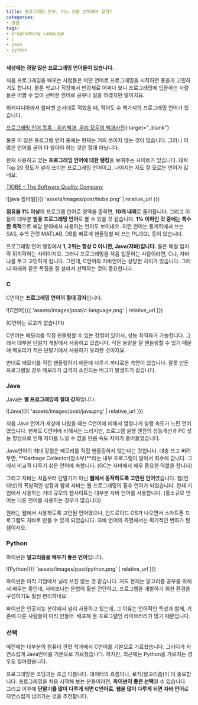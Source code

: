 ```yaml
---
title: 프로그래밍 언어, 어느 것을 선택해야 할까?
categories:
- 칼럼
tags:
- programming Language
- c
- java
- python
---
```


**세상에는 정말 많은 프로그래밍 언어들이 있습니다**.

처음 프로그래밍을 배우는 사람들은 어떤 언어로 프로그래밍을 시작하면 좋을까 고민하기도 합니다. 물론 학교나 직장에서 반강제로 어쩌다 보니 프로그래밍에 입문하는 사람들은 어쩔 수 없이 선택한 언어로 공부나 일을 하겠지만 말이지요.

위키피디아에서 알파벳 순서대로 적었을 때, 적어도 수 백가지의 프로그래밍 언어가 있습니다.

[프로그래밍 언어 목록 - 위키백과, 우리 모두의 백과사전](https://ko.wikipedia.org/wiki/%ED%94%84%EB%A1%9C%EA%B7%B8%EB%9E%98%EB%B0%8D_%EC%96%B8%EC%96%B4_%EB%AA%A9%EB%A1%9D){:target="_blank"}

물론 이 많은 프로그램 언어 중에는 현재는 거의 쓰이지 않는 것이 많습니다. 그러니 이 많은 언어를 굳이 다 알아야 하는 것은 절대 아닙니다.

현재 사용하고 있는 **프로그래밍 언어에 대한 랭킹**을 보여주는 사이트가 있습니다. 대략 Top 20 정도가 널리 쓰이는 프로그래밍 언어이고, 나머지는 저도 잘 모르는 언어가 많네요.

[TIOBE - The Software Quality Company](https://www.tiobe.com/tiobe-index/)

![java 컴파일]({{ 'assets/images/post/tiobe.png' | relative_url }})


**점유율 1% 이상**의 프로그램 언어로 영역을 좁히면, **10개 내외**로 줄어듭니다. 그리고 이들이 대부분 **범용 프로그래밍 언어**로 볼 수 있을 것 같습니다. **1% 이하인 것 중에는 특수한 목적**으로 해당 분야에서 사용하는 언어도 보이네요. 이런 언어는 통계학에서 쓰는 SAS, 수학 관련 MATLAB, DB를 빠르게 핸들링할 때 쓰는 PL/SQL 등이 있습니다.

프로그래밍 언어 랭킹에서 **1, 2위는 항상 C 아니면, Java(자바)입니다.** 둘은 매월 업치락 뒤치락하는 사이이지요. 그러니 프로그래밍을 처음 입문하는 사람이라면, C냐, 자바냐를 두고 고민하게 됩니다. 그런데, C언어와 자바언어는 상당한 차이가 있습니다. 그러니 아래와 같은 특징을 잘 살펴서 선택하는 것이 중요합니다.

### **C**

C언어는 **프로그래밍 언어의 절대 강자**입니다.

![C언어]({{ 'assets/images/post/c-language.png' | relative_url }})


(C언어는 로고가 없습니다)

C언어는 메모리를 직접 핸들링할 수 있는 장점이 있어서, 성능 최적화가 가능합니다. 그래서 대부분 단말기 개발에서 사용하고 있습니다. 작은 용량을 잘 핸들링할 수 있기 때문에 메모리가 적은 단말기에서 사용하기 유리한 것이지요.

반대로 메모리를 직접 핸들링하기 때문에 다루기 까다로운 측면이 있습니다. 잘못 만든 프로그램일 경우 메모리가 급격히 소진되는 버그가 발생하기 쉽습니다.

### **Java**

Java는 **웹 프로그래밍의 절대 강자**입니다.

![Java]({{ 'assets/images/post/java.png' | relative_url }})


처음 Java 언어가 세상에 나왔을 때는 C언어에 비해서 엄청나게 실행 속도가 느린 언어였습니다. 현재도 C언어에 비해서는 느리지만, 프로그램 실행 엔진의 성능개선과 PC 성능 향상으로 인해 차이를 느낄 수 없을 만큼 속도 차이가 줄어들었습니다.

Java언어의 최대 강점은 메모리를 직접 핸들링하지 않는다는 것입니다. 대충 쓰고 버려두면, **Garbage Collector(청소부)**라는 내부 프로그램이 알아서 회수해 갑니다. 그래서 비교적 다루기 쉬운 언어에 속합니다. (GC는 자바에서 매우 중요한 역할을 합니다)

그리고 자바는 처음부터 단말기가 아닌 **웹에서 동작하도록 고안된 언어**였습니다. 웹(인터넷)의 폭발적인 성장과 함께 자바는 웹 프로그래밍의 필수 언어가 되었습니다. 현재 기업에서 사용하는 거대 규모의 웹사이트는 대부분 자바 언어를 사용합니다. (중소규모 언어는 다른 언어를 사용하는 경우가 많습니다)

원래는 웹에서 사용하도록 고안된 언어였으나, 안드로이드 OS가 나오면서 스마트폰 프로그램도 자바로 만들 수 있게 되었습니다. 자바 언어의 측면에서는 획기적인 변화가 된 셈이지요.

### **Python**

파이썬은 **알고리즘을 배우기 좋은 언어**입니다.

![Python]({{ 'assets/images/post/python.png' | relative_url }})


파이썬은 아직 기업에서 널리 쓰진 않는 것 같습니다. 저도 현재는 알고리즘 공부를 위해서 배우는 중인데, 자바보다는 문법이 훨씬 간단하고, 프로그램을 개발하기 위한 환경을 구성하기도 훨씬 편리하네요.

파이썬은 인공지능 분야에서 널리 사용하고 있는데, 그 이유는 언어적인 특성과 함께, 기존에 다른 사람들이 미리 만들어  배포해 둔 프로그램인 라이브러리가 많기 때문입니다.

### **선택**

예전에는 대부분의 컴퓨터 관련 학과에서 C언어를 기본으로 가르쳤습니다. 그러다가 자연스럽게 Java언어를 기본으로 가르쳤습니다. 하지만, 최근에는 Python을 가르치는 경우도 많아졌습니다.

프로그래밍은 코딩과는 조금 다릅니다. 데이터의 흐름이나, 로직(알고리즘)이 더 중요합니다. 프로그래밍을 처음 시작해 보는 분들이라면, **파이썬이 좋은 선택**일 수 있습니다. 그리고 이후에 **단말기를 많이 다루게 되면 C언어로**, **웹을 많이 다루게 되면 자바 언어**로 자연스럽게 넘어가는 것을 추천합니다.
